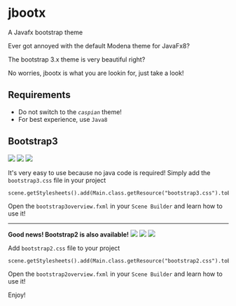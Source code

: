 # jbootx
A Javafx bootstrap theme

Ever got annoyed with the default Modena theme for JavaFx8?

The bootstrap 3.x theme is very beautiful right?

No worries, jbootx is what you are lookin for, just take a look!

## Requirements
- Do not switch to the *`caspian`* theme!
- For best experience, use `Java8`

## Bootstrap3
![](images/bootstrap3-1.png)
![](images/bootstrap3-2.png)
![](images/bootstrap3-3.png)

It's very easy to use because no java code is required! Simply add the `bootstrap3.css` file in your project

~~~
scene.getStylesheets().add(Main.class.getResource("bootstrap3.css").toExternalForm());
~~~

Open the `bootstrap3overview.fxml` in your `Scene Builder` and learn how to use it!


-------
**Good news! Bootstrap2 is also available!**
![](images/bootstrap2-1.png)
![](images/bootstrap2-2.png)
![](images/bootstrap2-3.png)

Add `bootstrap2.css` file to your project
~~~
scene.getStylesheets().add(Main.class.getResource("bootstrap2.css").toExternalForm());
~~~

Open the `bootstrap2overview.fxml` in your `Scene Builder` and learn how to use it!

Enjoy!
